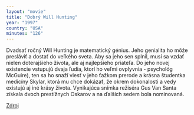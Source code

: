 ```yaml
---
layout: "movie"
title: "Dobrý Will Hunting"
year: "1997"
country: "USA"
minutes: "126"
---
```

Dvadsať ročný Will Hunting je matematický génius. Jeho genialita ho môže presláviť a dostať do veľkého sveta. Aby sa jeho sen splnil, musí sa vzdať nielen doterajšieho života, ale aj najlepšieho priateľa. Do jeho novej existencie vstupujú dvaja ľudia, ktorí ho veľmi ovplyvnia - psychológ McGuire), ten sa ho snaží viesť v jeho ťažkom prerode a krásna študentka medicíny Skylar, ktorá mu chce dokázať, že okrem dokonalosti a vedy existujú aj iné krásy života. Vynikajúca snímka režiséra Gus Van Santa získala dvoch prestížnych Oskarov a na ďalších sedem bola nominovaná.

[Zdroj](http://www.tv-archiv.sk/dobry-will-hunting "Zdroj")